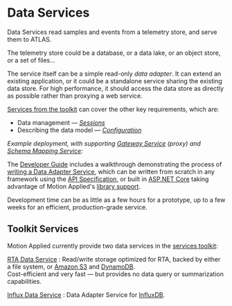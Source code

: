 # Data Services

Data Services read samples and events from a telemetry store, and serve them to ATLAS.

The telemetry store could be a database, or a data lake, or an object store, or a set of files...

The service itself can be a simple read-only _data adapter_. It can extend an existing application, or it could be a standalone service sharing the existing data store. For high performance, it should access the data store as directly as possible rather than proxying a web service.

[Services from the toolkit](../../../developer-resources/rta/services/index.md) can cover the other key requirements, which are:

* Data management &mdash; _[Sessions](sessions.md)_
* Describing the data model &mdash; _[Configuration](configuration.md)_

_Example deployment, with supporting [Gateway Service](../../../developer-resources/rta/services/rta-gatewaysvc/README.md) (proxy) and [Schema Mapping Service](../../../developer-resources/rta/services/rta-schemamappingsvc/README.md):_

<object type="image/svg+xml" data="../assets/data-services/data-adapter.svg" class="diagram" title="Architecture diagram showing a data adapter service"></object>

The [Developer Guide](../../../developer-resources/rta/worked-guide/index.md) includes a walkthrough demonstrating the process of [writing a Data Adapter Service](../../../developer-resources/rta/worked-guide/tutorials/data-adapter/index.md), which can be written from scratch in any framework using the [API Specification](../../../developer-resources/r../../../developer-resources/rta/api/index.md), or built in [ASP.NET Core](https://docs.microsoft.com/en-us/aspnet/core) taking advantage of Motion Applied's [library support](../../../developer-resources/rta/downloads.md).

Development time can be as little as a few hours for a prototype, up to a few weeks for an efficient, production-grade service.

## Toolkit Services

Motion Applied currently provide two data services in the [services toolkit](../../../developer-resources/rta/services/index.md):

[RTA Data Service](../../../developer-resources/rta/services/rta-datasvc/README.md)
: Read/write storage optimized for RTA, backed by either a file system, or [Amazon S3](https://aws.amazon.com/s3/) and [DynamoDB](https://aws.amazon.com/dynamodb/).  
  Cost-efficient and very fast &mdash; but provides no data query or summarization capabilities.

[Influx Data Service](../../../developer-resources/rta/services/rta-influxdatasvc/README.md)
: Data Adapter Service for [InfluxDB](https://www.influxdata.com/products/influxdb/).  
